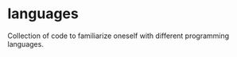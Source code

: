 languages
=========

Collection of code to familiarize oneself with different programming languages.
